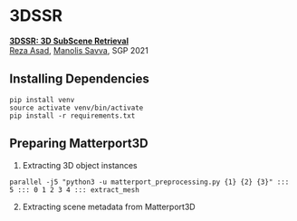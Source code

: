 # 3DSSR

**[3DSSR: 3D SubScene Retrieval][1]**  
[Reza Asad][RA], [Manolis Savva][MS], SGP 2021


## Installing Dependencies
```
pip install venv
source activate venv/bin/activate
pip install -r requirements.txt
```

## Preparing Matterport3D
1. Extracting 3D object instances
```
parallel -j5 "python3 -u matterport_preprocessing.py {1} {2} {3}" ::: 5 ::: 0 1 2 3 4 ::: extract_mesh
```
2. Extracting scene metadata from Matterport3D
```

```


[1]: https://sgp2021.github.io/
[RA]: https://reza-asad.github.io/
[MS]: https://msavva.github.io/
